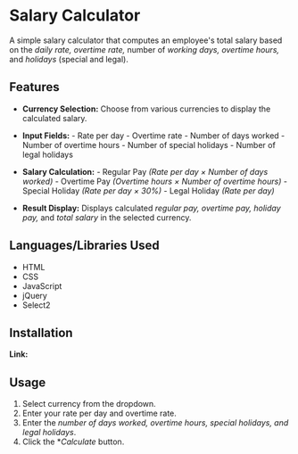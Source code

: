 # Salary Calculator
A simple salary calculator that computes an employee's total salary based on the *daily rate, overtime rate,* number of *working days, overtime hours,* and *holidays* (special and legal).

## Features 
- **Currency Selection:** Choose from various currencies to display the calculated salary.
- **Input Fields:**
       - Rate per day 
       - Overtime rate
       - Number of days worked 
       - Number of overtime hours 
       - Number of special holidays
       - Number of legal holidays
       
- **Salary Calculation:**
       - Regular Pay *(Rate per day × Number of days worked)*
       - Overtime Pay *(Overtime hours × Number of overtime hours)*
       - Special Holiday *(Rate per day × 30%)*
       - Legal Holiday *(Rate per day)*
      
- **Result Display:** Displays calculated *regular pay, overtime pay, holiday pay,* and *total salary* in the selected currency.

## Languages/Libraries Used
- HTML
- CSS
- JavaScript 
- jQuery
- Select2

## Installation 
**Link:**

## Usage 
1. Select currency from the dropdown.
2. Enter your rate per day and overtime rate.
3. Enter the *number of days worked, overtime hours, special holidays, and legal holidays*.
4. Click the **Calculate* button.
